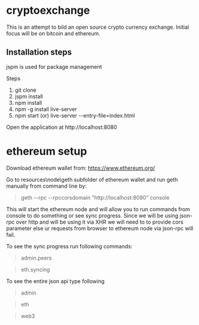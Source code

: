 # cryptoexchange

This is an attempt to bild an open source crypto currency exchange. Initial focus will be on bitcoin and ethereum.

## Installation steps

jspm is used for package management

Steps

1. git clone <this repo URL>
2. jspm install
3. npm install
4. npm -g install live-server
5. npm start (or) live-server --entry-file=index.html

Open the application at http://localhost:8080

# ethereum setup
Download ethereum wallet from: https://www.ethereum.org/

Go to resources\node\geth subfolder of ethereum wallet and run geth manually from command line by:

> geth --rpc --rpccorsdomain "http://localhost:8080" console

This will start the ethereum node and will allow you to run commands from console to do something or see sync progress. Since we will be using json-rpc over http and will be using it via XHR we will need to to provide cors parameter else ur requests from browser to ethereum node via json-rpc will fail.

To see the sync progress run following commands:

> admin.peers

> eth.syncing

To see the entire json api type following

> admin

> eth

> web3